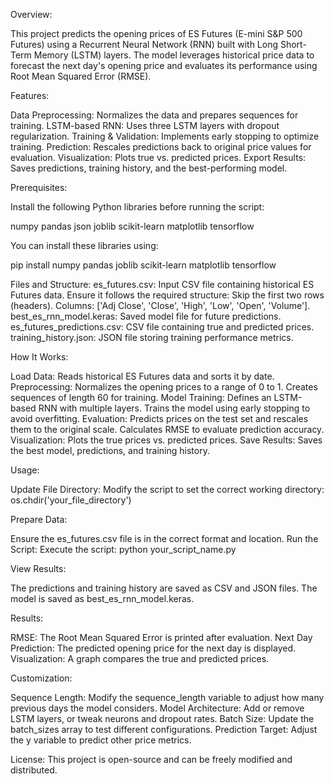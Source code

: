Overview:

This project predicts the opening prices of ES Futures (E-mini S&P 500 Futures) using a Recurrent Neural Network (RNN) built with Long Short-Term Memory (LSTM) layers. The model leverages historical price data to forecast the next day's opening price and evaluates its performance using Root Mean Squared Error (RMSE).

Features:

Data Preprocessing: Normalizes the data and prepares sequences for training.
LSTM-based RNN: Uses three LSTM layers with dropout regularization.
Training & Validation: Implements early stopping to optimize training.
Prediction: Rescales predictions back to original price values for evaluation.
Visualization: Plots true vs. predicted prices.
Export Results: Saves predictions, training history, and the best-performing model.

Prerequisites:

Install the following Python libraries before running the script:

numpy
pandas
json
joblib
scikit-learn
matplotlib
tensorflow

You can install these libraries using:

pip install numpy pandas joblib scikit-learn matplotlib tensorflow

Files and Structure:
es_futures.csv: Input CSV file containing historical ES Futures data. Ensure it follows the required structure:
Skip the first two rows (headers).
Columns: ['Adj Close', 'Close', 'High', 'Low', 'Open', 'Volume'].
best_es_rnn_model.keras: Saved model file for future predictions.
es_futures_predictions.csv: CSV file containing true and predicted prices.
training_history.json: JSON file storing training performance metrics.

How It Works:

Load Data: Reads historical ES Futures data and sorts it by date.
Preprocessing:
Normalizes the opening prices to a range of 0 to 1.
Creates sequences of length 60 for training.
Model Training:
Defines an LSTM-based RNN with multiple layers.
Trains the model using early stopping to avoid overfitting.
Evaluation:
Predicts prices on the test set and rescales them to the original scale.
Calculates RMSE to evaluate prediction accuracy.
Visualization:
Plots the true prices vs. predicted prices.
Save Results:
Saves the best model, predictions, and training history.

Usage:

Update File Directory:
Modify the script to set the correct working directory:
os.chdir('your_file_directory')

Prepare Data:

Ensure the es_futures.csv file is in the correct format and location.
Run the Script:
Execute the script:
python your_script_name.py

View Results:

The predictions and training history are saved as CSV and JSON files.
The model is saved as best_es_rnn_model.keras.

Results:

RMSE: The Root Mean Squared Error is printed after evaluation.
Next Day Prediction: The predicted opening price for the next day is displayed.
Visualization: A graph compares the true and predicted prices.

Customization:

Sequence Length: Modify the sequence_length variable to adjust how many previous days the model considers.
Model Architecture: Add or remove LSTM layers, or tweak neurons and dropout rates.
Batch Size: Update the batch_sizes array to test different configurations.
Prediction Target: Adjust the y variable to predict other price metrics.

License:
This project is open-source and can be freely modified and distributed.
